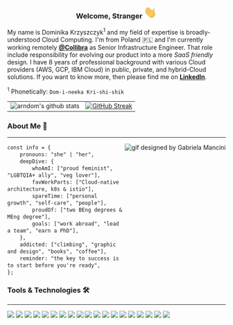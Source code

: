<h3 align="center" dir="auto">
  Welcome, Stranger  
  <a target="_blank" rel="noopener noreferrer" href="https://raw.githubusercontent.com/dkrzyszczyk/dkrzyszczyk/main/wave.gif">
    <img src="https://raw.githubusercontent.com/dkrzyszczyk/dkrzyszczyk/main/wave.gif" width="30px" style="max-width: 100%;">
  </a> 
</h3>

My name is Dominika Krzyszczyk<sup>1</sup> and my field of expertise is broadly-understood Cloud Computing. I'm from Poland :poland: and I'm currently working remotely [**@Collibra**](https://www.collibra.com/us/en) as Senior Infrastructure Engineer. That role include responsibility for evolving our product into a more *SaaS friendly* design. I have 8 years of professional background with various Cloud providers (AWS, GCP, IBM Cloud) in public, private, and hybrid-Cloud solutions. If you want to know more, then please find me on [**LinkedIn**](https://linkedin.com/in/dkrzyszczyk).

<sup>1</sup> Phonetically: `Dom-i-neeka Kri-shi-shik`

<table>
<td align="center"><a target="_blank" rel="noopener noreferrer">
  <img src="https://github-readme-stats.vercel.app/api?username=dkrzyszczyk&theme=nord&show_icons=true&count_private=true&hide_border=true&disable_animations=true&custom_title=some-stats" alt="arndom's github stats" style="max-width: 100%;"></td>
<td align="center"><a href="https://git.io/streak-stats" rel="nofollow"><img src="https://github-readme-streak-stats.herokuapp.com/?user=dkrzyszczyk&theme=nord&count_private=true&hide_border=true&disable_animations=true" alt="GitHub Streak" style="max-width: 100%;"></td>
</table>

### About Me :speech_balloon:	
___

<img align="right" alt="gif designed by Gabriela Mancini" data-canonical-src="https://www.toptal.com/press-center/third-scholarship-winner" width=auto height=250px src="https://raw.githubusercontent.com/dkrzyszczyk/dkrzyszczyk/main/gabriela_mancini.gif" style="max-width: 100%;">

```shell script
const info = {
    pronouns: "she" | "her",
    deepDive: {
        whoAmI: ["proud feminist", "LGBTQIA+ ally", "veg lover"],
        favWorkParts: ["Cloud-native architecture, k8s & istio"],
        spareTime: ["personal growth", "self-care", "people"],
        proudOf: ["two BEng degrees & MEng degree"],
        goals: ["work abroad", "lead a team", "earn a PhD"],
    },
    addicted: ["climbing", "graphic and design", "books", "coffee"],
    reminder: "the key to success is to start before you're ready",
};
```

### Tools & Technologies :hammer_and_wrench:
___

![](https://img.shields.io/badge/Cloud-GCP-informational?style=flat&logo=googlecloud&logoColor=white&color=b3ccff)
![](https://img.shields.io/badge/Cloud-AWS-informational?style=flat&logo=amazonaws&logoColor=white&color=b3ccff)
![](https://img.shields.io/badge/Cloud-IBM-informational?style=flat&logo=ibm&logoColor=white&color=b3ccff)
![](https://img.shields.io/badge/Cloud-VMware-informational?style=flat&logo=vmware&logoColor=white&color=b3ccff)
![](https://img.shields.io/badge/PaaS-OpenShift-informational?style=flat&logo=redhatopenshift&logoColor=white&color=b3ccff)
![](https://img.shields.io/badge/Tools-Kubernetes-informational?style=flat&logo=kubernetes&logoColor=white&color=b3ccff)
![](https://img.shields.io/badge/Tools-Istio-informational?style=flat&logo=istio&logoColor=white&color=b3ccff)
![](https://img.shields.io/badge/Tools-Docker-informational?style=flat&logo=docker&logoColor=white&color=b3ccff)
![](https://img.shields.io/badge/Tools-Jenkins-informational?style=flat&logo=jenkins&logoColor=white&color=b3ccff)
![](https://img.shields.io/badge/Tools-JenkinsX-informational?style=flat&logo=jenkinsx&logoColor=white&color=b3ccff)
![](https://img.shields.io/badge/Tools-GitHub-informational?style=flat&logo=github&logoColor=white&color=b3ccff)
![](https://img.shields.io/badge/Code-Python-informational?style=flat&logo=python&logoColor=white&color=b3ccff)
![](https://img.shields.io/badge/Code-Golang-informational?style=flat&logo=go&logoColor=white&color=b3ccff)
![](https://img.shields.io/badge/Code-Terraform-informational?style=flat&logo=terraform&logoColor=white&color=b3ccff)
![](https://img.shields.io/badge/Code-Helm-informational?style=flat&logo=helm&logoColor=white&color=b3ccff)
![](https://img.shields.io/badge/Code-Ansible-informational?style=flat&logo=ansible&logoColor=white&color=b3ccff)
![](https://img.shields.io/badge/Shell-Bash-informational?style=flat&logo=gnu-bash&logoColor=white&color=b3ccff)
![](https://img.shields.io/badge/OS-Linux-informational?style=flat&logo=linux&logoColor=white&color=b3ccff)
![](https://img.shields.io/badge/OS-Mac-informational?style=flat&logo=macos&logoColor=white&color=b3ccff)

<!---
![](https://github-profile-summary-cards.vercel.app/api/cards/profile-details?username=dkrzyszczyk&theme=nord_dark&count_private=true&hide_border=true&disable_animations=true&custom_title=Stats)
-->

<!---
![Anurag's GitHub stats](https://github-readme-stats.vercel.app/api?username=dkrzyszczyk&theme=nord&show_icons=true&count_private=true&hide=contribs,stars&custom_title=Stats)

[![GitHub Streak](https://github-readme-streak-stats.herokuapp.com/?user=dkrzyszczyk&theme=nord&count_private=true)](https://git.io/streak-stats)


[![Top Langs](https://github-readme-stats.vercel.app/api/top-langs/?username=dkrzyszczyk&theme=nord&layout=compact&langs_count=8&count_private=true)](https://github.com/dkrzyszczyk/github-readme-stats)
-->

<!---
![Anurag's GitHub stats](https://github-readme-stats.vercel.app/api?username=dkrzyszczyk&theme=nord&show_icons=true&count_private=true&hide=contribs,stars&custom_title=Stats)

[![GitHub Streak](https://github-readme-streak-stats.herokuapp.com/?user=dkrzyszczyk&theme=nord&count_private=true)](https://git.io/streak-stats)


[![Top Langs](https://github-readme-stats.vercel.app/api/top-langs/?username=dkrzyszczyk&theme=nord&layout=compact&langs_count=8&count_private=true)](https://github.com/dkrzyszczyk/github-readme-stats)
-->



